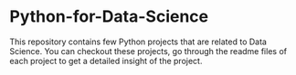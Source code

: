 # Python-for-Data-Science
This repository contains few Python projects that are related to Data Science. You can checkout these projects, go through the readme files of each project to get a detailed insight of the project.

